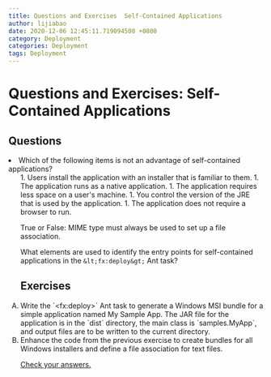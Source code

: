 ```yaml
---
title: Questions and Exercises  Self-Contained Applications
author: lijiabao
date: 2020-12-06 12:45:11.719094500 +0800
category: Deployment
categories: Deployment
tags: Deployment
---
```


# Questions and Exercises: Self-Contained Applications

## Questions

<li>
Which of the following items is not an advantage of self-contained applications?
<ol type="A">
  1. Users install the application with an installer that is familiar to them.
  1. The application runs as a native application.
  1. The application requires less space on a user's machine.
  1. You control the version of the JRE that is used by the application.
  1. The application does not require a browser to run.

True or False: MIME type must always be used to set up a file association.

What elements are used to identify the entry points for self-contained applications in the `&lt;fx:deploy&gt;` Ant task?

## Exercises

<li>
Write the `&lt;fx:deploy&gt;` Ant task to generate a Windows MSI bundle for a simple application named My Sample App. The JAR file for the application is in the `dist` directory, the main class is `samples.MyApp`, and output files are to be written to the current directory.
</li>

<li>
Enhance the code from the previous exercise to create bundles for all Windows installers and define a file association for text files.
</li>


[Check your answers.](answers.html)
